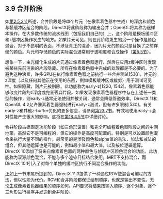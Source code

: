 ## 3.9 合并阶段

如[第2.5.2节][netlink2.5]所述，合并阶段是将单个片元（在像素着色器中生成）的深度和颜色与帧缓冲区组合的阶段。DirectX将此阶段称为输出合并；OpenGL将其称为逐样本操作。在大多数传统的流水线图（包括我们自己的）上，这个阶段是模板缓冲区和z缓冲区操作发生的地方。如果片元可见，则在此阶段发生的另一个操作是颜色混合。对于不透明的表面，不涉及真正的混合，因为片元的颜色只是替换了之前存储的颜色。片元和存储颜色的实际混合通常用于透明度和合成操作（[第5.5节][netlink5.5]）。

想象一下，由光栅化生成的片元通过像素着色器运行，然后在应用z缓冲区时发现被某些先前渲染的片段隐藏。所有在像素着色器中完成的处理都是不必要的。为了避免这种浪费，许多GPU在执行像素着色器之前执行一些合并测试[530]。片元的z深度（以及任何其他正在使用的东西，例如模板缓冲区或裁剪）用于测试可见性。如果隐藏，则片元被剔除。此功能称为early-z[1220, 1542]。像素着色器能够改变片段的z深度或完全丢弃片段。如果发现像素着色器程序中存在上述任一类型的操作，则early-z通常无法使用并被关闭，通常会降低管道效率。DirectX 11和OpenGL 4.2允许像素着色器强制进行early-z测试，但有许多限制[530]。有关early-z和其他z-buffer优化的更多信息，请参阅[第23.7节][netlink23.7]。有效地使用early-z会对性能产生很大的影响，这将在[第18.4.5节][netlink18.4]中详细讨论。

合并阶段占据固定功能阶段（如三角形设置）和完全可编程着色器阶段之间的中间地带。虽然它不是可编程的，但它的操作是高度可配置的。特别是可以设置颜色混合来执行大量不同的操作。最常见的是涉及颜色和alpha值的乘法、加法和减法的组合，但其他运算也是可能的，例如最小值和最大值，以及按位逻辑运算。DirectX 10添加了将来自像素着色器的两种颜色与帧缓冲区颜色混合的功能。此功能称为双源颜色混合，不能与多个渲染目标结合使用。MRT不支持混合，而 DirectX 10.1引入了对每个单独的缓冲区执行不同混合操作的功能。


正如上一节末尾所提到的，DirectX 11.3提供了一种通过ROV使混合可编程的方法，但以性能为代价。ROV和合并阶段都保证绘制顺序，也就是输出不变性。无论生成像素着色器结果的顺序如何，API要求将结果按输入顺序、逐个对象、逐个三角形进行排序并发送到合并阶段。

[netlink2.5]:https://github.com/fafa1899/RTR-4-CN/blob/main/Pdf/第2章-图形渲染管线-2.5-像素处理.pdf
[netlink5.5]:https://github.com/fafa1899/RTR-4-CN/blob/main/Pdf/第5章-着色基础-5.5-透明度、Alpha和合成.pdf
[netlink18.4]:https://github.com/fafa1899/RTR-4-CN/blob/main/Pdf/第18章-管线优化-18.4-优化.pdf
[netlink23.7]:https://github.com/fafa1899/RTR-4-CN/blob/main/Pdf/第23章-图形硬件-23.7-深度剔除、测试和缓冲.pdf